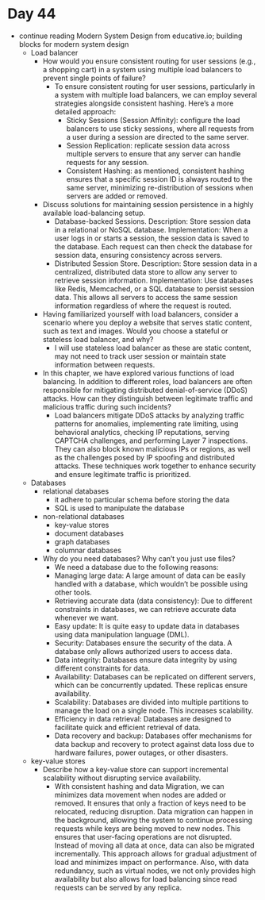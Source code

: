 # Day 44

- continue reading Modern System Design from educative.io; building blocks for modern system design
    - Load balancer
        - How would you ensure consistent routing for user sessions (e.g., a shopping cart) in a system using multiple load balancers to prevent single points of failure?
            - To ensure consistent routing for user sessions, particularly in a system with multiple load balancers, we can employ several strategies alongside consistent hashing. Here’s a more detailed approach:
                - Sticky Sessions (Session Affinity): configure the load balancers to use sticky sessions, where all requests from a user during a session are directed to the same server.
                - Session Replication: replicate session data across multiple servers to ensure that any server can handle requests for any session.
                - Consistent Hashing: as mentioned, consistent hashing ensures that a specific session ID is always routed to the same server, minimizing re-distribution of sessions when servers are added or removed.
        - Discuss solutions for maintaining session persistence in a highly available load-balancing setup.
            - Database-backed Sessions. Description: Store session data in a relational or NoSQL database. Implementation: When a user logs in or starts a session, the session data is saved to the database. Each request can then check the database for session data, ensuring consistency across servers.
            - Distributed Session Store. Description: Store session data in a centralized, distributed data store to allow any server to retrieve session information. Implementation: Use databases like Redis, Memcached, or a SQL database to persist session data. This allows all servers to access the same session information regardless of where the request is routed.
        - Having familiarized yourself with load balancers, consider a scenario where you deploy a website that serves static content, such as text and images. Would you choose a stateful or stateless load balancer, and why?
            - I will use stateless load balancer as these are static content, may not need to track user session or maintain state information between requests. 
        - In this chapter, we have explored various functions of load balancing. In addition to different roles, load balancers are often responsible for mitigating distributed denial-of-service (DDoS) attacks. How can they distinguish between legitimate traffic and malicious traffic during such incidents?
            - Load balancers mitigate DDoS attacks by analyzing traffic patterns for anomalies, implementing rate limiting, using behavioral analytics, checking IP reputations, serving CAPTCHA challenges, and performing Layer 7 inspections. They can also block known malicious IPs or regions, as well as the challenges posed by IP spoofing and distributed attacks. These techniques work together to enhance security and ensure legitimate traffic is prioritized. 
    - Databases
        - relational databases
            - it adhere to particular schema before storing the data
            - SQL is used to manipulate the database
        - non-relational databases
            - key-value stores
            - document databases
            - graph databases
            - columnar databases
        - Why do you need databases? Why can’t you just use files?
            - We need a database due to the following reasons:
            - Managing large data: A large amount of data can be easily handled with a database, which wouldn’t be possible using other tools.
            - Retrieving accurate data (data consistency): Due to different constraints in databases, we can retrieve accurate data whenever we want.
            - Easy update: It is quite easy to update data in databases using data manipulation language (DML).
            - Security: Databases ensure the security of the data. A database only allows authorized users to access data.
            - Data integrity: Databases ensure data integrity by using different constraints for data.
            - Availability: Databases can be replicated on different servers, which can be concurrently updated. These replicas ensure availability.
            - Scalability: Databases are divided into multiple partitions to manage the load on a single node. This increases scalability.
            - Efficiency in data retrieval: Databases are designed to facilitate quick and efficient retrieval of data.
            - Data recovery and backup: Databases offer mechanisms for data backup and recovery to protect against data loss due to hardware failures, power outages, or other disasters.
    - key-value stores
        - Describe how a key-value store can support incremental scalability without disrupting service availability.
            - With consistent hashing and data Migration, we can minimizes data movement when nodes are added or removed. It ensures that only a fraction of keys need to be relocated, reducing disruption. Data migration can happen in the background, allowing the system to continue processing requests while keys are being moved to new nodes. This ensures that user-facing operations are not disrupted. Instead of moving all data at once, data can also be migrated incrementally. This approach allows for gradual adjustment of load and minimizes impact on performance. Also, with data redundancy, such as virtual nodes, we not only provides high availability but also allows for load balancing since read requests can be served by any replica.

